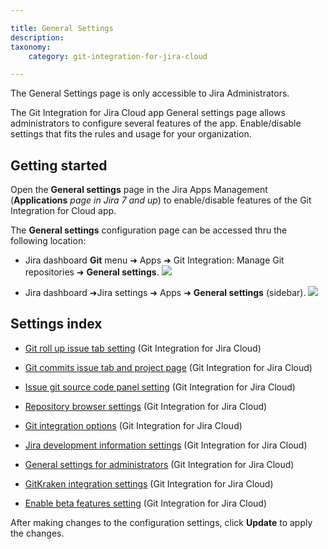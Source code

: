 ```yaml
---

title: General Settings
description:
taxonomy:
    category: git-integration-for-jira-cloud

---
```

The General Settings page is only accessible to Jira Administrators.

The Git Integration for Jira Cloud app General settings page allows administrators to configure several features of the app. Enable/disable settings that fits the rules and usage for your organization.

## Getting started

Open the **General settings** page in the Jira Apps Management (**Applications** _page in Jira 7 and up_) to enable/disable features of the Git Integration for Cloud app.

The **General settings** configuration page can be accessed thru the following location:
* Jira dashboard **Git** menu ➜ Apps ➜ Git Integration: Manage Git repositories ➜ **General settings**. 
![](https://bigbrassband.atlassian.net/wiki/download/attachments/781942911/gitcloud-gitmenu-apps-gencfg-sel.png?version=1&modificationDate=1633776362871&cacheVersion=1&api=v2)

* Jira dashboard ➜Jira settings ➜ Apps ➜ **General settings** (sidebar).
![](https://bigbrassband.atlassian.net/wiki/download/attachments/781942911/gitcloud-gencfg-admin-apps-menu.png?version=1&modificationDate=1633776790816&cacheVersion=1&api=v2)


## Settings index

*   [Git roll up issue tab setting](/git-integration-for-jira-cloud/git-roll-up-issue-tab-setting-gij-cloud) (Git Integration for Jira Cloud)

*   [Git commits issue tab and project page](/git-integration-for-jira-cloud/git-commits-issue-tab-and-project-page-gij-cloud) (Git Integration for Jira Cloud)

*   [Issue git source code panel setting](/git-integration-for-jira-cloud/issue-git-source-code-panel-setting-gij-cloud) (Git Integration for Jira Cloud)

*   [Repository browser settings](/git-integration-for-jira-cloud/repository-browser-settings-gij-cloud) (Git Integration for Jira Cloud)

*   [Git integration options](/git-integration-for-jira-cloud/git-integration-options-gij-cloud) (Git Integration for Jira Cloud)

*   [Jira development information settings](/git-integration-for-jira-cloud/jira-development-information-settings-gij-cloud) (Git Integration for Jira Cloud)

*   [General settings for administrators](/git-integration-for-jira-cloud/general-settings-for-administrators-gij-cloud) (Git Integration for Jira Cloud)

*   [GitKraken integration settings](/git-integration-for-jira-cloud/gitkraken-integration-settings-gij-cloud) (Git Integration for Jira Cloud)

*   [Enable beta features setting](/git-integration-for-jira-cloud/enable-beta-features-setting-gij-cloud) (Git Integration for Jira Cloud)



After making changes to the configuration settings, click **Update** to apply the changes.